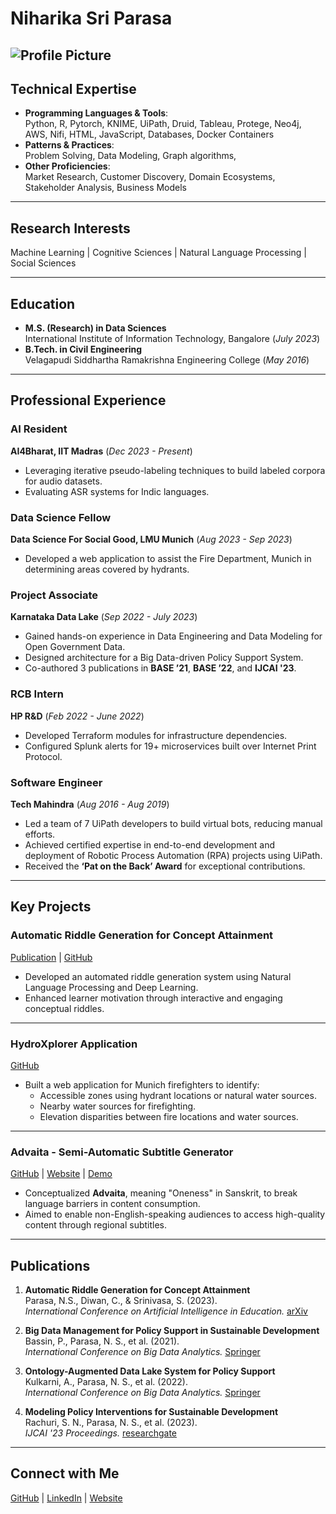 # Niharika Sri Parasa  
![Profile Picture](https://via.placeholder.com/150)
---

## **Technical Expertise**  
- **Programming Languages & Tools**:  
  Python, R, Pytorch, KNIME, UiPath, Druid, Tableau, Protege, Neo4j, AWS, Nifi, HTML, JavaScript, Databases, Docker Containers  
- **Patterns & Practices**:  
  Problem Solving, Data Modeling, Graph algorithms,  
- **Other Proficiencies**:  
  Market Research, Customer Discovery, Domain Ecosystems, Stakeholder Analysis, Business Models  

---

## **Research Interests**  
Machine Learning | Cognitive Sciences | Natural Language Processing | Social Sciences  

---

## **Education**  
- **M.S. (Research) in Data Sciences**  
  International Institute of Information Technology, Bangalore (_July 2023_)  
- **B.Tech. in Civil Engineering**  
  Velagapudi Siddhartha Ramakrishna Engineering College (_May 2016_)  

---

## **Professional Experience**  

### **AI Resident**  
**AI4Bharat, IIT Madras** (_Dec 2023 - Present_)  
- Leveraging iterative pseudo-labeling techniques to build labeled corpora for audio datasets.  
- Evaluating ASR systems for Indic languages.  

### **Data Science Fellow**  
**Data Science For Social Good, LMU Munich** (_Aug 2023 - Sep 2023_)  
- Developed a web application to assist the Fire Department, Munich in determining areas covered by hydrants.  

### **Project Associate**  
**Karnataka Data Lake** (_Sep 2022 - July 2023_)  
- Gained hands-on experience in Data Engineering and Data Modeling for Open Government Data.  
- Designed architecture for a Big Data-driven Policy Support System.  
- Co-authored 3 publications in **BASE ’21**, **BASE ’22**, and **IJCAI '23**.  

### **RCB Intern**  
**HP R&D** (_Feb 2022 - June 2022_)  
- Developed Terraform modules for infrastructure dependencies.  
- Configured Splunk alerts for 19+ microservices built over Internet Print Protocol.  

### **Software Engineer**  
**Tech Mahindra** (_Aug 2016 - Aug 2019_)  
- Led a team of 7 UiPath developers to build virtual bots, reducing manual efforts.  
- Achieved certified expertise in end-to-end development and deployment of Robotic Process Automation (RPA) projects using UiPath.  
- Received the **‘Pat on the Back’ Award** for exceptional contributions.  

---

## **Key Projects**  

### **Automatic Riddle Generation for Concept Attainment**  
[Publication](https://arxiv.org/pdf/2310.18290.pdf) | [GitHub](https://github.com/niharikasriparasa/Automatic_Riddle_Generation)  
- Developed an automated riddle generation system using Natural Language Processing and Deep Learning.  
- Enhanced learner motivation through interactive and engaging conceptual riddles.  

---

### **HydroXplorer Application**  
[GitHub](https://github.com/niharikasriparasa/DSSG_HydrOXplorer)  
- Built a web application for Munich firefighters to identify:  
  - Accessible zones using hydrant locations or natural water sources.  
  - Nearby water sources for firefighting.  
  - Elevation disparities between fire locations and water sources.  

---

### **Advaita - Semi-Automatic Subtitle Generator**  
[GitHub]() | [Website](https://advaita-research.blogspot.com/?m=1) | [Demo]()  
- Conceptualized **Advaita**, meaning "Oneness" in Sanskrit, to break language barriers in content consumption.  
- Aimed to enable non-English-speaking audiences to access high-quality content through regional subtitles.  

---

## **Publications**  

1. **Automatic Riddle Generation for Concept Attainment**  
   Parasa, N.S., Diwan, C., & Srinivasa, S. (2023).  
   *International Conference on Artificial Intelligence in Education.* [arXiv](https://arxiv.org/pdf/2310.18290.pdf)  

2. **Big Data Management for Policy Support in Sustainable Development**  
   Bassin, P., Parasa, N. S., et al. (2021).  
   *International Conference on Big Data Analytics.*  [Springer](https://link.springer.com/chapter/10.1007/978-3-030-96600-3_1)

3. **Ontology-Augmented Data Lake System for Policy Support**  
   Kulkarni, A., Parasa, N. S., et al. (2022).  
   *International Conference on Big Data Analytics.*  [Springer](https://link.springer.com/chapter/10.1007/978-3-031-28350-5_1)

4. **Modeling Policy Interventions for Sustainable Development**  
   Rachuri, S. N., Parasa, N. S., et al. (2023).  
   *IJCAI '23 Proceedings.*  [researchgate](https://www.researchgate.net/profile/Srinath-Srinivasa/publication/373088433_Modeling_the_Impact_of_Policy_Interventions_for_Sustainable_Development/links/64db5aba78e40b48bd4c77db/Modeling-the-Impact-of-Policy-Interventions-for-Sustainable-Development.pdf)

---

## **Connect with Me**  
[GitHub](https://github.com/niharikasriparasa) | [LinkedIn](https://linkedin.com/in/niharikasriparasa) | [Website](https://advaita-research.blogspot.com/?m=1)  
